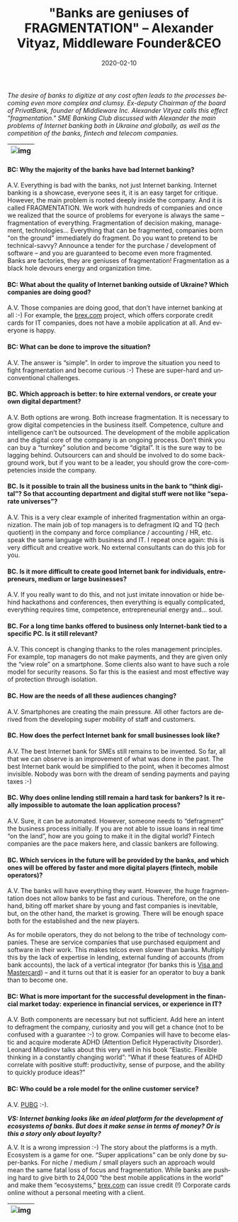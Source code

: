 ﻿---
date: '2020-02-10'
url: 'operation-defragmentation'
next: 'mambu-corezoid-cloud-state-machine'
title: '"Banks are geniuses of FRAGMENTATION" – Alexander Vityaz, Middleware Founder&CEO'
description: 'Do you want to pretend to be technically smart? Announce a tender for the purchase/development of software – and you are guaranteed to become even more fragmented. Fragmentation as a black hole devours energy and organization time'
image: '/images/vityaz.jpg'
category:
    - 'Use cases'
subcategory:
	- 'Enterprise'
tags:
    - 'bank'
    - 'fragmentation'
    - 'internetbanking' 
    - 'optimization'
lang: 'en'
---

*The desire of banks to digitize at any cost often leads to the processes becoming even more complex and clumsy. Ex-deputy Chairman of the board of PrivatBank, founder of Middleware Inc. Alexander Vityaz calls this effect "fragmentation." SME Banking Club discussed with Alexander the main problems of Internet banking both in Ukraine and globally, as well as the competition of the banks, fintech and telecom companies.*

| ![img](/images/optimaze-configure-information-help.jpg) |
| :---: |


#### BC: Why the majority of the banks have bad Internet banking?
A.V. Everything is bad with the banks, not just Internet banking. Internet banking is a showcase, everyone sees it, it is an easy target for critique. However, the main problem is rooted deeply inside the company. And it is called FRAGMENTATION. We work with hundreds of companies and once we realized that the source of problems for everyone is always the same – fragmentation of everything. Fragmentation of decision making, management, technologies... Everything that can be fragmented, companies born "on the ground" immediately do fragment. Do you want to pretend to be technical-savvy? Announce a tender for the purchase / development of software – and you are guaranteed to become even more fragmented. Banks are factories, they are geniuses of fragmentation! Fragmentation as a black hole devours energy and organization time.

#### BC: What about the quality of Internet banking outside of Ukraine? Which companies are doing good?

A.V. Those companies are doing good, that don’t have internet banking at all :-) For example, the [brex.com](http://brex.com) project, which offers corporate credit cards for IT companies, does not have a mobile application at all. And everyone is happy.

#### BC: What can be done to improve the situation?

A.V. The answer is “simple”. In order to improve the situation you need to fight fragmentation and become curious :-) These are super-hard and unconventional challenges.

  

#### BC. Which approach is better: to hire external vendors, or create your own digital department?

A.V. Both options are wrong. Both increase fragmentation. It is necessary to grow digital competencies in the business itself. Competence, culture and intelligence can’t be outsourced. The development of the mobile application and the digital core of the company is an ongoing process. Don’t think you can buy a “turnkey” solution and become “digital”. It is the sure way to be lagging behind. Outsourcers can and should be involved to do some background work, but if you want to be a leader, you should grow the core-competencies inside the company.

#### BC. Is it possible to train all the business units in the bank to “think digital”? So that accounting department and digital stuff were not like “separate universes”?

A.V. This is a very clear example of inherited fragmentation within an organization. The main job of top managers is to defragment IQ and TQ (tech quotient) in the company and force compliance / accounting / HR, etc. speak the same language with business and IT. I repeat once again: this is very difficult and creative work. No external consultants can do this job for you.
  
#### BC. Is it more difficult to create good Internet bank for individuals, entrepreneurs, medium or large businesses?

A.V. If you really want to do this, and not just imitate innovation or hide behind hackathons and conferences, then everything is equally complicated, everything requires time, competence, entrepreneurial energy and... soul.
  
#### BC. For a long time banks offered to business only Internet-bank tied to a specific PC. Is it still relevant?

A.V. This concept is changing thanks to the roles management principles. For example, top managers do not make payments, and they are given only the “view role” on a smartphone. Some clients also want to have such a role model for security reasons. So far this is the easiest and most effective way of protection through isolation.

#### BC. How are the needs of all these audiences changing?

A.V. Smartphones are creating the main pressure. All other factors are derived from the developing super mobility of staff and customers.  

#### BC. How does the perfect Internet bank for small businesses look like?

A.V. The best Internet bank for SMEs still remains to be invented. So far, all that we can observe is an improvement of what was done in the past. The best Internet bank would be simplified to the point, when it becomes almost invisible. Nobody was born with the dream of sending payments and paying taxes :-)

#### BC. Why does online lending still remain a hard task for bankers? Is it really impossible to automate the loan application process?

A.V. Sure, it can be automated. However, someone needs to “defragment” the business process initially. If you are not able to issue loans in real time “on the land”, how are you going to make it in the digital world? Fintech companies are the pace makers here, and classic bankers are following.  

#### BC. Which services in the future will be provided by the banks, and which ones will be offered by faster and more digital players (fintech, mobile operators)?

A.V. The banks will have everything they want. However, the huge fragmentation does not allow banks to be fast and curious. Therefore, on the one hand, biting off market share by young and fast companies is inevitable, but, on the other hand, the market is growing. There will be enough space both for the established and the new players.  

As for mobile operators, they do not belong to the tribe of technology companies. These are service companies that use purchased equipment and software in their work. This makes telcos even slower than banks. Multiply this by the lack of expertise in lending, external funding of accounts (from bank accounts), the lack of a vertical integrator (for banks this is [Visa and Mastercard](https://bankir.ru/publikacii/20160220/visa-ubivaet-banki-10007242/)) – and it turns out that it is easier for an operator to buy a bank than to become one.  

#### BC: What is more important for the successful development in the financial market today: experience in financial services, or experience in IT?

A.V. Both components are necessary but not sufficient. Add here an intent to defragment the company, curiosity and you will get a chance (not to be confused with a guarantee :-) to grow. Companies will have to become elastic and acquire moderate ADHD (Attention Deficit Hyperactivity Disorder). Leonard Mlodinov talks about this very well in his book “Elastic. Flexible thinking in a constantly changing world”: “What if these features of ADHD correlate with positive stuff: productivity, sense of purpose, and the ability to quickly produce ideas?”  

#### BC: Who could be a role model for the online customer service?

A.V. [PUBG](https://en.wikipedia.org/wiki/PlayerUnknown%27s_Battlegrounds) :-).  

***VS: Internet banking looks like an ideal platform for the development of ecosystems of banks. But does it make sense in terms of money? Or is this a story only about loyalty?***

A.V. It is a wrong impression :-) The story about the platforms is a myth. Ecosystem is a game for one. “Super applications” can be only done by super-banks. For niche / medium / small players such an approach would mean the same fatal loss of focus and fragmentation. While banks are pushing hard to give birth to 24,000 “the best mobile applications in the world” and make them “ecosystems,” [brex.com](http://brex.com) can issue credit (!) Corporate cards online without a personal meeting with a client.

| ![img](/images/tender-mem.png) |
| :---: |
